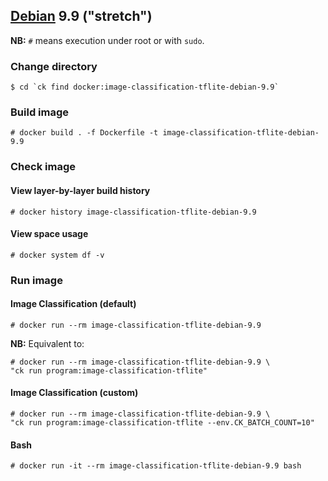 ## [Debian](https://hub.docker.com/_/debian/) 9.9 ("stretch")

**NB:** `#` means execution under root or with `sudo`.

### Change directory
```
$ cd `ck find docker:image-classification-tflite-debian-9.9`
```

### Build image
```
# docker build . -f Dockerfile -t image-classification-tflite-debian-9.9
```

### Check image 
#### View layer-by-layer build history
```
# docker history image-classification-tflite-debian-9.9
```
#### View space usage
```
# docker system df -v
```

### Run image

#### Image Classification (default)
```
# docker run --rm image-classification-tflite-debian-9.9
```
**NB:** Equivalent to:
```
# docker run --rm image-classification-tflite-debian-9.9 \
"ck run program:image-classification-tflite"
```

#### Image Classification (custom)
```
# docker run --rm image-classification-tflite-debian-9.9 \
"ck run program:image-classification-tflite --env.CK_BATCH_COUNT=10"
```

#### Bash
```
# docker run -it --rm image-classification-tflite-debian-9.9 bash
```
